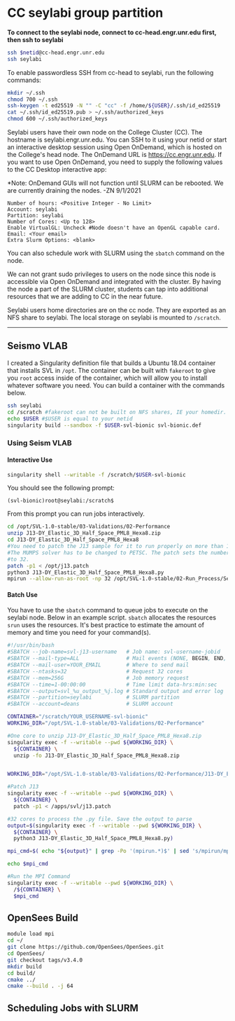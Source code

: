 # CC seylabi group partition

**To connect to the seylabi node, connect to cc-head.engr.unr.edu first, then ssh to seylabi**

```bash
ssh $netid@cc-head.engr.unr.edu
ssh seylabi
```

To enable passwordless SSH from cc-head to seylabi, run the following commands:

```bash
mkdir ~/.ssh
chmod 700 ~/.ssh
ssh-keygen -t ed25519 -N "" -C "cc" -f /home/${USER}/.ssh/id_ed25519
cat ~/.ssh/id_ed25519.pub > ~/.ssh/authorized_keys
chmod 600 ~/.ssh/authorized_keys
```

Seylabi users have their own node on the College Cluster (CC). The hostname is seylabi.engr.unr.edu.
You can SSH to it using your netid or start an interactive desktop session using Open OnDemand,
which is hosted on the College's head node. The OnDemand URL is <https://cc.engr.unr.edu>.
If you want to use Open OnDemand, you need to supply the following values to the CC Desktop interactive app:

*Note: OnDemand GUIs will not function until SLURM can be rebooted. We are currently draining the nodes. -ZN 9/1/2021

```text
Number of hours: <Positive Integer - No Limit>
Account: seylabi
Partition: seylabi
Number of Cores: <Up to 128>
Enable VirtualGL: Uncheck #Node doesn't have an OpenGL capable card.
Email: <Your email>
Extra Slurm Options: <blank>
```

You can also schedule work with SLURM using the `sbatch` command on the node.

We can not grant sudo privileges to users on the node since this node is accessible
via Open OnDemand and integrated with the cluster. By having the node a part of the SLURM cluster,
students can tap into additional resources that we are adding to CC in the near future.

Seylabi users home directories are on the cc node.
They are exported as an NFS share to seylabi. The local storage on seylabi is mounted
to `/scratch`.

---

## Seismo VLAB

I created a Singularity definition file that builds a Ubuntu 18.04 container that
installs SVL in `/opt`. The container can be built with `fakeroot` to give you
`root` access inside of the container, which will allow you to install whatever software
you need. You can build a container with the commands below.

```bash
ssh seylabi
cd /scratch #fakeroot can not be built on NFS shares, IE your homedir.
echo $USER #$USER is equal to your netid
singularity build --sandbox -f $USER-svl-bionic svl-bionic.def
```

### Using Seism VLAB

#### Interactive Use

```bash
singularity shell --writable -f /scratch/$USER-svl-bionic
```

You should see the following prompt:

```text
(svl-bionic)root@seylabi:/scratch$
```

From this prompt you can run jobs interactively.

```bash
cd /opt/SVL-1.0-stable/03-Validations/02-Performance
unzip J13-DY_Elastic_3D_Half_Space_PML8_Hexa8.zip
cd J13-DY_Elastic_3D_Half_Space_PML8_Hexa8
#You need to patch the J13 sample for it to run properly on more than 16 cores.
#The MUMPS solver has to be changed to PETSC. The patch sets the number of cores
#to 32.
patch -p1 < /opt/j13.patch
python3 J13-DY_Elastic_3D_Half_Space_PML8_Hexa8.py
mpirun --allow-run-as-root -np 32 /opt/SVL-1.0-stable/02-Run_Process/SeismoVLAB.exe -dir '/opt/SVL-1.0-stable/03-Validations/02-Performance/J13-DY_Elastic_3D_Half_Space_PML8_Hexa8/Partition' -file 'Debugging_J13.1.$.json'
```

#### Batch Use

You have to use the `sbatch` command to queue jobs to execute on the seylabi node.
Below in an example script. `sbatch` allocates the resources `srun` uses the resources.
It's best practice to estimate the amount of memory and time you need for your command(s).

```bash
#!/usr/bin/bash
#SBATCH --job-name=svl-j13-username   # Job name: svl-username-jobid
#SBATCH --mail-type=ALL               # Mail events (NONE, BEGIN, END, FAIL, ALL)
#SBATCH --mail-user=YOUR_EMAIL        # Where to send mail
#SBATCH --ntasks=32                   # Request 32 cores
#SBATCH --mem=256G                    # Job memory request
#SBATCH --time=1-00:00:00             # Time limit data-hrs:min:sec
#SBATCH --output=svl_%u_output_%j.log # Standard output and error log
#SBATCH --partition=seylabi           # SLURM partition
#SBATCH --account=deans               # SLURM account

CONTAINER="/scratch/YOUR_USERNAME-svl-bionic"
WORKING_DIR="/opt/SVL-1.0-stable/03-Validations/02-Performance"

#One core to unzip J13-DY_Elastic_3D_Half_Space_PML8_Hexa8.zip
singularity exec -f --writable --pwd ${WORKING_DIR} \
  ${CONTAINER} \
  unzip -fo J13-DY_Elastic_3D_Half_Space_PML8_Hexa8.zip


WORKING_DIR="/opt/SVL-1.0-stable/03-Validations/02-Performance/J13-DY_Elastic_3D_Half_Space_PML8_Hexa8"

#Patch J13
singularity exec -f --writable --pwd ${WORKING_DIR} \
  ${CONTAINER} \
  patch -p1 < /apps/svl/j13.patch

#32 cores to process the .py file. Save the output to parse
output=$(singularity exec -f --writable --pwd ${WORKING_DIR} \
  ${CONTAINER} \
  python3 J13-DY_Elastic_3D_Half_Space_PML8_Hexa8.py)

mpi_cmd=$( echo "${output}" | grep -Po '(mpirun.*)$' | sed 's/mpirun/mpirun --mca btl self,sm --allow-run-as-root/g' | tr -d "'" )

echo $mpi_cmd

#Run the MPI Command
singularity exec -f --writable --pwd ${WORKING_DIR} \
  /${CONTAINER} \
  $mpi_cmd

```

## OpenSees Build

```bash
module load mpi
cd ~/
git clone https://github.com/OpenSees/OpenSees.git
cd OpenSees/
git checkout tags/v3.4.0
mkdir build
cd build/
cmake ../
cmake --build . -j 64
```

## Scheduling Jobs with SLURM

```bash

```